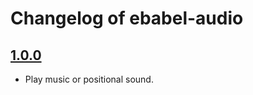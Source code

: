 # Changelog of ebabel-audio

## [1.0.0](https://github.com/dgapitts/ebabel-audio/releases/tag/v1.0.0)
- Play music or positional sound.
